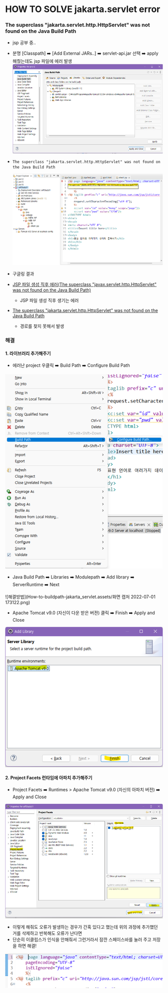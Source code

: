 # HOW TO SOLVE jakarta.servlet error

### The superclass "jakarta.servlet.http.HttpServlet" was not found on the Java Build Path

- jsp 공부 중..

- 분명 [Classpath] ➡️ [Add External JARs..] ➡️ servlet-api.jar 선택 ➡️ apply 해줬는데도 jsp 파일에 에러 발생
  ![buildpath tomcat apache](How-to-buildpath-jakarta_servlet.assets/image-20220701122833646.png)

- `The superclass "jakarta.servlet.http.HttpServlet" was not found on the Java Build Path`

  ![image-20220701172738925](How-to-buildpath-jakarta_servlet.assets/image-20220701172738925.png)

- 구글링 결과

- [JSP 파일 생성 직후 에러(The superclass "javax.servlet.http.HttpServlet" was not found on the Java Build Path)](https://hongeui.tistory.com/13)

  - JSP 파일 생성 직후 생기는 에러

- [The superclass "jakarta.servlet.http.HttpServlet" was not found on the Java Build Path](https://upself.tistory.com/18)

  - 경로를 찾지 못해서 발생

### 해결

#### 1. 라이브러리 추가해주기

- 에러난 project 우클릭 ➡️ Build Path ➡️ Configure Build Path

![프로젝트_buildpath_configure_BuildPath](How-to-buildpath-jakarta_servlet.assets/image-20220701173817562.png)

- Java Build Path ➡️ Libraries ➡️ Modulepath ➡️ Add library ➡️ ServerRuntime ➡️ Next

![해결방법](How-to-buildpath-jakarta_servlet.assets/화면 캡처 2022-07-01 173122.png)

- Apache Tomcat v9.0 (자신이 다운 받은 버젼) 클릭 ➡️ Finish ➡️ Apply and Close

![select Apache tomca&click finish](How-to-buildpath-jakarta_servlet.assets/image-20220701174203332.png)

#### 2. Project Facets 런타임에 아파치 추가해주기

- Project Facets ➡️ Runtimes > Apache Tomcat v9.0 (자신의 아파치 버전) ➡️ Apply and Close

![ProjectFacets>Runtimes>ApacheTomcatv9.0](How-to-buildpath-jakarta_servlet.assets/image-20220701174551219.png)

- 이렇게 해줘도 오류가 발생하는 경우가 간혹 있다고 했는데 위의 과정에 추가했던 거를 삭제하고 반복해도 오류가 난다면
- 단순히 이클립스가 인식을 안해줘서 그런거라서 잠깐 스페이스바를 눌러 주고 저장을 하면 해결!

![spacebar_after_<%@](How-to-buildpath-jakarta_servlet.assets/image-20220701175306540.png)
